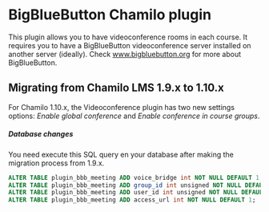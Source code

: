 BigBlueButton Chamilo plugin
============================
This plugin allows you to have videoconference rooms in each course.
It requires you to have a BigBlueButton videoconference server installed on another server (ideally).
Check www.bigbluebutton.org for more about BigBlueButton.

## Migrating from Chamilo LMS 1.9.x to 1.10.x
For Chamilo 1.10.x, the Videoconference plugin has two new settings options: *Enable global conference* and *Enable conference in course groups*.

##### Database changes
You need execute this SQL query en your database after making the migration process from 1.9.x.

```sql
ALTER TABLE plugin_bbb_meeting ADD voice_bridge int NOT NULL DEFAULT 1;
ALTER TABLE plugin_bbb_meeting ADD group_id int unsigned NOT NULL DEFAULT 0;
ALTER TABLE plugin_bbb_meeting ADD user_id int unsigned NOT NULL DEFAULT 0;
ALTER TABLE plugin_bbb_meeting ADD access_url int NOT NULL DEFAULT 1;
```
